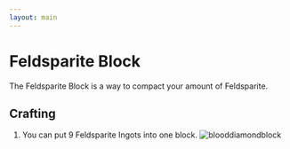 ```yaml
---
layout: main
---
```


# Feldsparite Block

The Feldsparite Block is a way to compact your amount of Feldsparite.

## Crafting

1) You can put 9 Feldsparite Ingots into one block.
![blooddiamondblock](https://t.gyazo.com/teams/chew/688fc05ddc161606ffd381d79a18794c.png)
